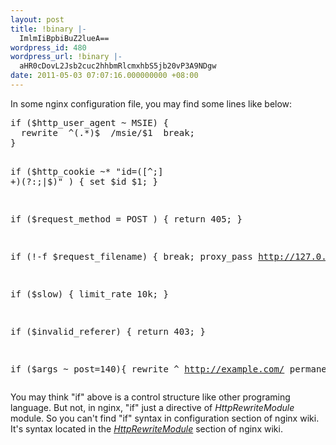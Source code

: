 ```yaml
---
layout: post
title: !binary |-
  ImlmIiBpbiBuZ2lueA==
wordpress_id: 480
wordpress_url: !binary |-
  aHR0cDovL2Jsb2cuc2hhbmRlcmxhbS5jb20vP3A9NDgw
date: 2011-05-03 07:07:16.000000000 +08:00
---
```

<p>
In some nginx configuration file, you may find some lines like below:
<pre>
if ($http_user_agent ~ MSIE) {
  rewrite  ^(.*)$  /msie/$1  break;
}
 
if ($http_cookie ~* "id=([^;] +)(?:;|$)" ) {
  set  $id  $1;
}
 
if ($request_method = POST ) {
  return 405;
}
 
if (!-f $request_filename) {
  break;
  proxy_pass  http://127.0.0.1;
}
 
if ($slow) {
  limit_rate  10k;
}
 
if ($invalid_referer) {
  return   403;
}
 
if ($args ~ post=140){
  rewrite ^ http://example.com/ permanent;
}
</pre>
</p>
<p>
You may think "if" above is a control structure like other programing language. But not, in nginx, "if" just a directive of <em> HttpRewriteModule</em> module. So you can't find "if" syntax in configuration section of nginx wiki. It's syntax located in the <a href="http://wiki.nginx.org/HttpRewriteModule#if"><em> HttpRewriteModule</em></a> section of nginx wiki.
</p>
